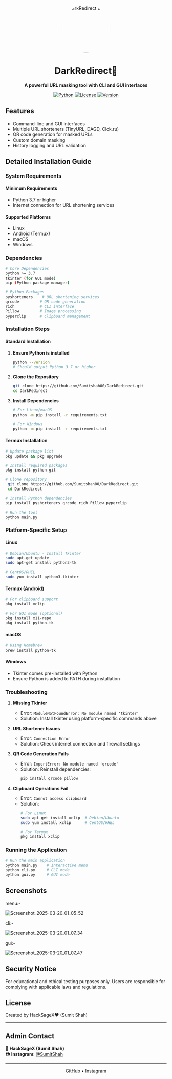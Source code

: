 <div align="center">
  <img src="https://media.giphy.com/media/v1.Y2lkPTc5MGI3NjExNmYxeW5ibnNndDZ3ZWkzODNzNGd5bGxndDV0eGN6Zm81OTFwM2U5eiZlcD12MV9naWZzX3RyZW5kaW5nJmN0PWc/tHIRLHtNwxpjIFqPdV/giphy.gif" alt="DarkRedirect Logo" width="150" style="border-radius: 50%;"/>
  
  # DarkRedirect🚀
  
  **A powerful URL masking tool with CLI and GUI interfaces**
  
  [![Python](https://img.shields.io/badge/Python-3.x-blue.svg)](https://www.python.org/)
  [![License](https://img.shields.io/badge/License-MIT-yellow.svg)](LICENSE)
  [![Version](https://img.shields.io/badge/Version-1.0.0-green.svg)](https://github.com/hacksagex/darkredirect)
</div>

## Features

- Command-line and GUI interfaces
- Multiple URL shorteners (TinyURL, DAGD, Clck.ru)
- QR code generation for masked URLs
- Custom domain masking
- History logging and URL validation
  
## Detailed Installation Guide

### System Requirements

#### Minimum Requirements
- Python 3.7 or higher
- Internet connection for URL shortening services

#### Supported Platforms
- Linux
- Android (Termux)
- macOS
- Windows

### Dependencies

```bash
# Core Dependencies
python >= 3.7
tkinter (for GUI mode)
pip (Python package manager)

# Python Packages
pyshorteners    # URL shortening services
qrcode         # QR code generation
rich           # CLI interface
Pillow         # Image processing
pyperclip      # Clipboard management
```

### Installation Steps

#### Standard Installation

1. **Ensure Python is installed**
   ```bash
   python --version
   # Should output Python 3.7 or higher
   ```

2. **Clone the Repository**
   ```bash
   git clone https://github.com/Sumitshah00/DarkRedirect.git
   cd DarkRedirect
   ```

3. **Install Dependencies**
   ```bash
   # For Linux/macOS
   python -m pip install -r requirements.txt

   # For Windows
   python -m pip install -r requirements.txt
   ```

#### Termux Installation

```bash
# Update package list
pkg update && pkg upgrade

# Install required packages
pkg install python git

# Clone repository
 git clone https://github.com/Sumitshah00/DarkRedirect.git
 cd DarkRedirect

# Install Python dependencies
pip install pyshorteners qrcode rich Pillow pyperclip

# Run the tool
python main.py
```

### Platform-Specific Setup

#### Linux
```bash
# Debian/Ubuntu - Install Tkinter
sudo apt-get update
sudo apt-get install python3-tk

# CentOS/RHEL
sudo yum install python3-tkinter
```

#### Termux (Android)
```bash
# For clipboard support
pkg install xclip

# For GUI mode (optional)
pkg install x11-repo
pkg install python-tk
```

#### macOS
```bash
# Using Homebrew
brew install python-tk
```

#### Windows
- Tkinter comes pre-installed with Python
- Ensure Python is added to PATH during installation

### Troubleshooting

1. **Missing Tkinter**
   - Error: `ModuleNotFoundError: No module named 'tkinter'`
   - Solution: Install tkinter using platform-specific commands above

2. **URL Shortener Issues**
   - Error: `Connection Error`
   - Solution: Check internet connection and firewall settings

3. **QR Code Generation Fails**
   - Error: `ImportError: No module named 'qrcode'`
   - Solution: Reinstall dependencies:
     ```bash
     pip install qrcode pillow
     ```

4. **Clipboard Operations Fail**
   - Error: `Cannot access clipboard`
   - Solution: 
     ```bash
     # For Linux
     sudo apt-get install xclip  # Debian/Ubuntu
     sudo yum install xclip      # CentOS/RHEL

     # For Termux
     pkg install xclip
     ```

### Running the Application

```bash
# Run the main application
python main.py    # Interactive menu
python cli.py     # CLI mode
python gui.py     # GUI mode
```

## Screenshots

menu:-

![Screenshot_2025-03-20_01_05_52](https://github.com/user-attachments/assets/3e360ea7-4fe0-44d9-b453-25a7fe7529f4)

cli:-

![Screenshot_2025-03-20_01_07_34](https://github.com/user-attachments/assets/d48bb511-bc91-4fed-97e5-b784caa67bc7)

gui:-

![Screenshot_2025-03-20_01_07_47](https://github.com/user-attachments/assets/3733f7c9-ca66-4c28-b31e-e204c56aa7a1)

## Security Notice

For educational and ethical testing purposes only. Users are responsible for complying with applicable laws and regulations.

## License

Created by HackSageX❤️ (Sumit Shah)

---

##  Admin Contact  
👤 **HackSageX (Sumit Shah)**  
📷 **Instagram**: [@SumitShah](https://instagram.com/hacksagex)  

---

<div align="center">
<a href="https://github.com/sumitshah00">GitHub</a> •
<a href="https://instagram.com/hacksagex">Instagram</a>
</div>
